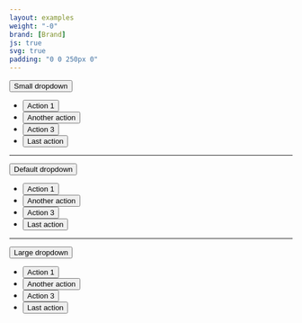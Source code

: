 ```yaml
---
layout: examples
weight: "-0"
brand: [Brand]
js: true
svg: true
padding: "0 0 250px 0"
---
```


<div class="btn-dropdown js-dropdown" aria-haspopup="true">
	<button type="button" class="btn btn-hero js-button-dropdown" aria-label="Small dropdown. Hit enter to open dropdown">
		<span class="btn-dropdown-caret">Small dropdown</span>
	</button>
	<ul class="dropdown-menu js-button-dropdownbody dropdown-menu-sm" role="menu" aria-label="Hit the Esc key to close dropdown" tabindex="-1">
		<li><button class="btn btn-link">Action 1</button></li>
		<li><button class="btn btn-link">Another action</button></li>
		<li><button class="btn btn-link">Action 3</button></li>
		<li><button class="btn btn-link">Last action</button></li>
	</ul>
</div>

<hr>

<div class="btn-dropdown js-dropdown" aria-haspopup="true">
	<button type="button" class="btn btn-hero js-button-dropdown" aria-label="Default dropdown. Hit enter to open dropdown">
		<span class="btn-dropdown-caret">Default dropdown</span>
	</button>
	<ul class="dropdown-menu js-button-dropdownbody" role="menu" aria-label="Hit the Esc key to close dropdown" tabindex="-1">
		<li><button class="btn btn-link">Action 1</button></li>
		<li><button class="btn btn-link">Another action</button></li>
		<li><button class="btn btn-link">Action 3</button></li>
		<li><button class="btn btn-link">Last action</button></li>
	</ul>
</div>

<hr>

<div class="btn-dropdown js-dropdown" aria-haspopup="true">
	<button type="button" class="btn btn-hero js-button-dropdown" aria-label="Large dropdown. Hit enter to open dropdown">
		<span class="btn-dropdown-caret">Large dropdown</span>
	</button>
	<ul class="dropdown-menu js-button-dropdownbody dropdown-menu-lg" role="menu" aria-label="Hit the Esc key to close dropdown" tabindex="-1">
		<li><button class="btn btn-link">Action 1</button></li>
		<li><button class="btn btn-link">Another action</button></li>
		<li><button class="btn btn-link">Action 3</button></li>
		<li><button class="btn btn-link">Last action</button></li>
	</ul>
</div>